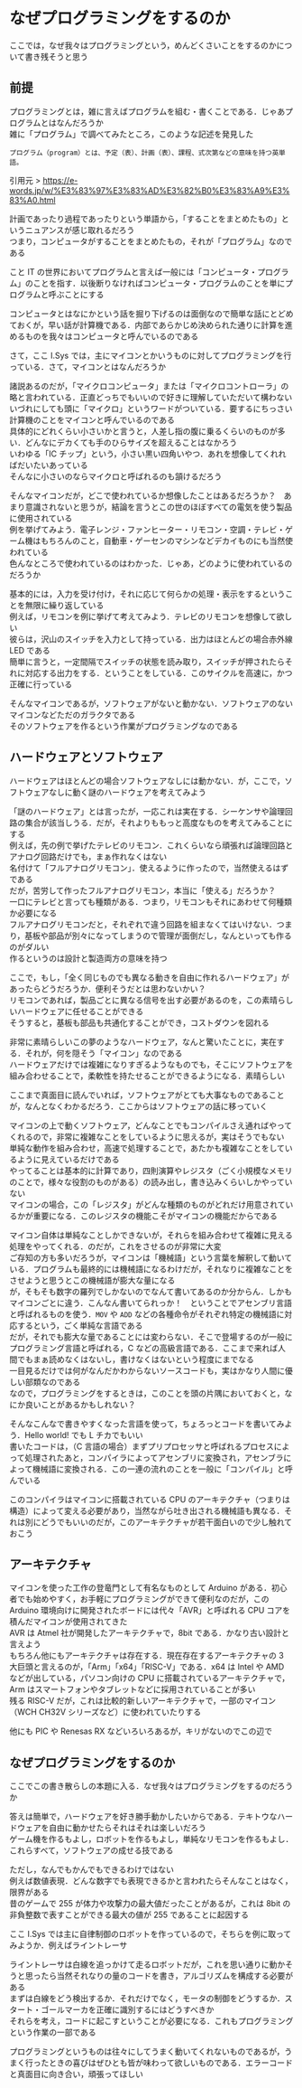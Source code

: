 # なぜプログラミングをするのか

ここでは，なぜ我々はプログラミングという，めんどくさいことをするのかについて書き残そうと思う

## 前提

プログラミングとは，雑に言えばプログラムを組む・書くことである．じゃあプログラムとはなんだろうか  
雑に「プログラム」で調べてみたところ，このような記述を発見した

```
プログラム（program）とは、予定（表）、計画（表）、課程、式次第などの意味を持つ英単語。
```
引用元 > https://e-words.jp/w/%E3%83%97%E3%83%AD%E3%82%B0%E3%83%A9%E3%83%A0.html

計画であったり過程であったりという単語から，「することをまとめたもの」というニュアンスが感じ取れるだろう  
つまり，コンピュータがすることをまとめたもの，それが「プログラム」なのである

こと IT の世界においてプログラムと言えば一般には「コンピュータ・プログラム」のことを指す．以後断りなければコンピュータ・プログラムのことを単にプログラムと呼ぶことにする

コンピュータとはなにかという話を掘り下げるのは面倒なので簡単な話にとどめておくが，早い話が計算機である．内部であらかじめ決められた通りに計算を進めるものを我々はコンピュータと呼んでいるのである

さて，ここ I.Sys では，主にマイコンとかいうものに対してプログラミングを行っている．さて，マイコンとはなんだろうか

諸説あるのだが，「マイクロコンピュータ」または「マイクロコントローラ」の略と言われている．正直どっちでもいいので好きに理解していただいて構わない  
いづれにしても頭に「マイクロ」というワードがついている．要するにちっさい計算機のことをマイコンと呼んでいるのである   
具体的にどれくらい小さいかと言うと，人差し指の腹に乗るくらいのものが多い．どんなにデカくても手のひらサイズを超えることはなかろう  
いわゆる「IC チップ」という，小さい黒い四角いやつ．あれを想像してくれればだいたいあっている  
そんなに小さいのならマイクロと呼ばれるのも頷けるだろう

そんなマイコンだが，どこで使われているか想像したことはあるだろうか？　あまり意識されないと思うが，結論を言うとこの世のほぼすべての電気を使う製品に使用されている  
例を挙げてみよう．電子レンジ・ファンヒーター・リモコン・空調・テレビ・ゲーム機はもちろんのこと，自動車・ゲーセンのマシンなどデカイものにも当然使われている  
色んなところで使われているのはわかった．じゃあ，どのように使われているのだろうか

基本的には，入力を受け付け，それに応じて何らかの処理・表示をするということを無限に繰り返している  
例えば，リモコンを例に挙げて考えてみよう．テレビのリモコンを想像して欲しい  
彼らは，沢山のスイッチを入力として持っている．出力はほとんどの場合赤外線 LED である  
簡単に言うと，一定間隔でスイッチの状態を読み取り，スイッチが押されたらそれに対応する出力をする．ということをしている．このサイクルを高速に，かつ正確に行っている

そんなマイコンであるが，ソフトウェアがないと動かない．ソフトウェアのないマイコンなどただのガラクタである  
そのソフトウェアを作るという作業がプログラミングなのである

## ハードウェアとソフトウェア

ハードウェアはほとんどの場合ソフトウェアなしには動かない．が，ここで，ソフトウェアなしに動く謎のハードウェアを考えてみよう

「謎のハードウェア」とは言ったが，一応これは実在する．シーケンサや論理回路の集合が該当しうる．だが，それよりももっと高度なものを考えてみることにする  
例えば，先の例で挙げたテレビのリモコン．これくらいなら頑張れば論理回路とアナログ回路だけでも，まぁ作れなくはない  
名付けて「フルアナログリモコン」．使えるように作ったので，当然使えるはずである  
だが，苦労して作ったフルアナログリモコン，本当に「使える」だろうか？  
一口にテレビと言っても種類がある．つまり，リモコンもそれにあわせて何種類か必要になる  
フルアナログリモコンだと，それぞれで違う回路を組まなくてはいけない．つまり，基板や部品が別々になってしまうので管理が面倒だし，なんといっても作るのがダルい  
作るというのは設計と製造両方の意味を持つ

ここで，もし，「全く同じものでも異なる動きを自由に作れるハードウェア」があったらどうだろうか．便利そうだとは思わないかい？  
リモコンであれば，製品ごとに異なる信号を出す必要があるのを，この素晴らしいハードウェアに任せることができる  
そうすると，基板も部品も共通化することができ，コストダウンを図れる

非常に素晴らしいこの夢のようなハードウェア，なんと驚いたことに，実在する．それが，何を隠そう「マイコン」なのである  
ハードウェアだけでは複雑になりすぎるようなものでも，そこにソフトウェアを組み合わせることで，柔軟性を持たせることができるようになる．素晴らしい

ここまで真面目に読んでいれば，ソフトウェアがとても大事なものであることが，なんとなくわかるだろう．ここからはソフトウェアの話に移っていく

マイコンの上で動くソフトウェア，どんなことでもコンパイルさえ通ればやってくれるので，非常に複雑なことをしているように思えるが，実はそうでもない  
単純な動作を組み合わせ，高速で処理することで，あたかも複雑なことをしているように見えているだけである  
やってることは基本的に計算であり，四則演算やレジスタ（ごく小規模なメモリのことで，様々な役割のものがある）の読み出し，書き込みくらいしかやっていない  
マイコンの場合，この「レジスタ」がどんな種類のものがどれだけ用意されているかが重要になる．このレジスタの機能こそがマイコンの機能だからである

マイコン自体は単純なことしかできないが，それらを組み合わせて複雑に見える処理をやってくれる．のだが，これをさせるのが非常に大変  
ご存知の方も多いだろうが，マイコンは「機械語」という言葉を解釈して動いている．プログラムも最終的には機械語になるわけだが，それなりに複雑なことをさせようと思うとこの機械語が膨大な量になる  
が，そもそも数字の羅列でしかないのでなんて書いてあるのか分からん．しかもマイコンごとに違う．こんなん書いてられっか！　ということでアセンブリ言語と呼ばれるものを使う．`MOV` や `ADD` などの各種命令がそれぞれ特定の機械語に対応するという，ごく単純な言語である  
だが，それでも膨大な量であることには変わらない．そこで登場するのが一般にプログラミング言語と呼ばれる，C などの高級言語である．ここまで来れば人間でもまぁ読めなくはないし，書けなくはないという程度にまでなる  
一目見るだけでは何がなんだかわからないソースコードも，実はかなり人間に優しい部類なのである  
なので，プログラミングをするときは，このことを頭の片隅においておくと，なにか良いことがあるかもしれない？

そんなこんなで書きやすくなった言語を使って，ちょろっとコードを書いてみよう．Hello world! でも L チカでもいい  
書いたコードは，（C 言語の場合）まずプリプロセッサと呼ばれるプロセスによって処理されたあと，コンパイラによってアセンブリに変換され，アセンブラによって機械語に変換される．この一連の流れのことを一般に「コンパイル」と呼んでいる

このコンパイラはマイコンに搭載されている CPU のアーキテクチャ（つまりは構造）によって変える必要があり，当然ながら吐き出される機械語も異なる．それは別にどうでもいいのだが，このアーキテクチャが若干面白いので少し触れておこう

## アーキテクチャ

マイコンを使った工作の登竜門として有名なものとして Arduino がある．初心者でも始めやすく，お手軽にプログラミングができて便利なのだが，この Arduino 環境向けに開発されたボードには代々「AVR」と呼ばれる CPU コアを積んだマイコンが使用されてきた  
AVR は Atmel 社が開発したアーキテクチャで，8bit である．かなり古い設計と言えよう  
もちろん他にもアーキテクチャは存在する．現在存在するアーキテクチャの 3 大巨頭と言えるのが，「Arm」「x64」「RISC-V」である．x64 は Intel や AMD などが出している，パソコン向けの CPU に搭載されているアーキテクチャで，Arm はスマートフォンやタブレットなどに採用されていることが多い  
残る RISC-V だが，これは比較的新しいアーキテクチャで，一部のマイコン（WCH CH32V シリーズなど）に使われていたりする

他にも PIC や Renesas RX などいろいろあるが，キリがないのでこの辺で

## なぜプログラミングをするのか

ここでこの書き散らしの本題に入る．なぜ我々はプログラミングをするのだろうか

答えは簡単で，ハードウェアを好き勝手動かしたいからである．テキトウなハードウェアを自由に動かせたらそれはそれは楽しいだろう  
ゲーム機を作るもよし，ロボットを作るもよし，単純なリモコンを作るもよし．これらすべて，ソフトウェアの成せる技である

ただし，なんでもかんでもできるわけではない  
例えば数値表現．どんな数字でも表現できるかと言われたらそんなことはなく，限界がある  
昔のゲームで 255 が体力や攻撃力の最大値だったことがあるが，これは 8bit の非負整数で表すことができる最大の値が 255 であることに起因する

ここ I.Sys では主に自律制御のロボットを作っているので，そちらを例に取ってみようか．例えばライントレーサ

ライントレーサは白線を追っかけて走るロボットだが，これを思い通りに動かそうと思ったら当然それなりの量のコードを書き，アルゴリズムを構成する必要がある  
まずは白線をどう検出するか．それだけでなく，モータの制御をどうするか．スタート・ゴールマーカを正確に識別するにはどうすべきか  
それらを考え，コードに起こすということが必要になる．これもプログラミングという作業の一部である

プログラミングというものは往々にしてうまく動いてくれないものであるが，うまく行ったときの喜びはぜひとも皆が味わって欲しいものである．エラーコードと真面目に向き合い，頑張ってほしい
